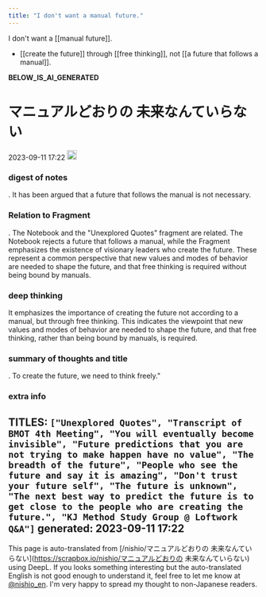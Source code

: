 ```yaml
---
title: "I don't want a manual future."
---
```


I don't want a [[manual future]].
- [[create the future]] through [[free thinking]], not [[a future that follows a manual]].

__BELOW_IS_AI_GENERATED__
# マニュアルどおりの 未来なんていらない
 2023-09-11 17:22 <img src='https://scrapbox.io/api/pages/nishio-en/omni/icon' alt='omni.icon' height="19.5"/>
### digest of notes
.
It has been argued that a future that follows the manual is not necessary.

### Relation to Fragment
.
The Notebook and the "Unexplored Quotes" fragment are related. The Notebook rejects a future that follows a manual, while the Fragment emphasizes the existence of visionary leaders who create the future. These represent a common perspective that new values and modes of behavior are needed to shape the future, and that free thinking is required without being bound by manuals.

### deep thinking
It emphasizes the importance of creating the future not according to a manual, but through free thinking. This indicates the viewpoint that new values and modes of behavior are needed to shape the future, and that free thinking, rather than being bound by manuals, is required.

### summary of thoughts and title
.
To create the future, we need to think freely."

### extra info
TITLES: `["Unexplored Quotes", "Transcript of BMOT 4th Meeting", "You will eventually become invisible", "Future predictions that you are not trying to make happen have no value", "The breadth of the future", "People who see the future and say it is amazing", "Don't trust your future self", "The future is unknown", "The next best way to predict the future is to get close to the people who are creating the future.", "KJ Method Study Group @ Loftwork Q&A"]`
generated: 2023-09-11 17:22
---
This page is auto-translated from [/nishio/マニュアルどおりの 未来なんていらない](https://scrapbox.io/nishio/マニュアルどおりの 未来なんていらない) using DeepL. If you looks something interesting but the auto-translated English is not good enough to understand it, feel free to let me know at [@nishio_en](https://twitter.com/nishio_en). I'm very happy to spread my thought to non-Japanese readers.